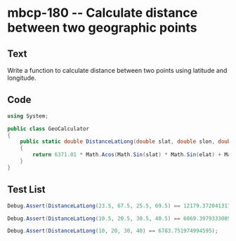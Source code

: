 # mbcp-180 -- Calculate distance between two geographic points

## Text

Write a function to calculate distance between two points using latitude and longitude.

## Code

```csharp
using System;

public class GeoCalculator
{
    public static double DistanceLatLong(double slat, double slon, double elat, double elon)
    {
        return 6371.01 * Math.Acos(Math.Sin(slat) * Math.Sin(elat) + Math.Cos(slat) * Math.Cos(elat) * Math.Cos(slon - elon));
    }
}
```

## Test List

```csharp
Debug.Assert(DistanceLatLong(23.5, 67.5, 25.5, 69.5) == 12179.372041317429);
```

```csharp
Debug.Assert(DistanceLatLong(10.5, 20.5, 30.5, 40.5) == 6069.397933300514);
```

```csharp
Debug.Assert(DistanceLatLong(10, 20, 30, 40) == 6783.751974994595);
```
